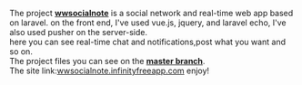 The project **[wwsocialnote](http://wwsocialnote.infinityfreeapp.com)** is a social network and real-time web app based on laravel. on the front end, I've used vue.js, jquery, and laravel echo, I've also used pusher on the server-side.<br>
here you can see real-time chat and notifications,post what you want and so on.<br>
The project files you can see on the **[master branch](https://github.com/lukakavlelashvili11/wwsocialnote/tree/master)**.<br>
The site link:[wwsocialnote.infinityfreeapp.com](http://wwsocialnote.infinityfreeapp.com)
enjoy!
